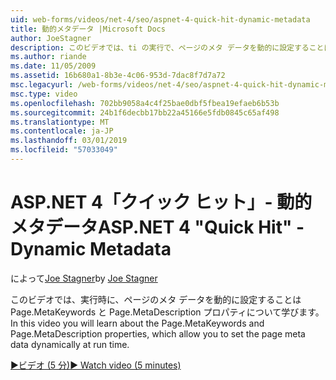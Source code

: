 ```yaml
---
uid: web-forms/videos/net-4/seo/aspnet-4-quick-hit-dynamic-metadata
title: 動的メタデータ |Microsoft Docs
author: JoeStagner
description: このビデオでは、ti の実行で、ページのメタ データを動的に設定することは Page.MetaKeywords と Page.MetaDescription プロパティについて学習しています.
ms.author: riande
ms.date: 11/05/2009
ms.assetid: 16b680a1-8b3e-4c06-953d-7dac8f7d7a72
msc.legacyurl: /web-forms/videos/net-4/seo/aspnet-4-quick-hit-dynamic-metadata
msc.type: video
ms.openlocfilehash: 702bb9058a4c4f25bae0dbf5fbea19efaeb6b53b
ms.sourcegitcommit: 24b1f6decbb17bb22a45166e5fdb0845c65af498
ms.translationtype: MT
ms.contentlocale: ja-JP
ms.lasthandoff: 03/01/2019
ms.locfileid: "57033049"
---
```

<a name="aspnet-4-quick-hit---dynamic-metadata"></a><span data-ttu-id="83fa7-103">ASP.NET 4「クイック ヒット」- 動的メタデータ</span><span class="sxs-lookup"><span data-stu-id="83fa7-103">ASP.NET 4 "Quick Hit" - Dynamic Metadata</span></span>
====================
<span data-ttu-id="83fa7-104">によって[Joe Stagner](https://github.com/JoeStagner)</span><span class="sxs-lookup"><span data-stu-id="83fa7-104">by [Joe Stagner](https://github.com/JoeStagner)</span></span>

<span data-ttu-id="83fa7-105">このビデオでは、実行時に、ページのメタ データを動的に設定することは Page.MetaKeywords と Page.MetaDescription プロパティについて学びます。</span><span class="sxs-lookup"><span data-stu-id="83fa7-105">In this video you will learn about the Page.MetaKeywords and Page.MetaDescription properties, which allow you to set the page meta data dynamically at run time.</span></span> 

[<span data-ttu-id="83fa7-106">&#9654;ビデオ (5 分)</span><span class="sxs-lookup"><span data-stu-id="83fa7-106">&#9654; Watch video (5 minutes)</span></span>](https://channel9.msdn.com/Blogs/ASP-NET-Site-Videos/aspnet-4-quick-hit-dynamic-metadata)
